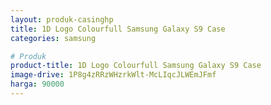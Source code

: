 ```yaml
---
layout: produk-casinghp
title: 1D Logo Colourfull Samsung Galaxy S9 Case
categories: samsung

# Produk
product-title: 1D Logo Colourfull Samsung Galaxy S9 Case
image-drive: 1P8g4zRRzWHzrkWlt-McLIqcJLWEmJFmf
harga: 90000
---
```

